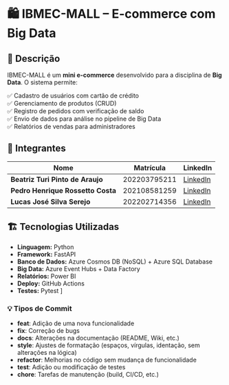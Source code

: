 # 🛍️ IBMEC-MALL – E-commerce com Big Data

## 📌 Descrição  
IBMEC-MALL é um **mini e-commerce** desenvolvido para a disciplina de **Big Data**. O sistema permite:  

✅ Cadastro de usuários com cartão de crédito  
✅ Gerenciamento de produtos (CRUD)  
✅ Registro de pedidos com verificação de saldo  
✅ Envio de dados para análise no pipeline de Big Data  
✅ Relatórios de vendas para administradores  

## 👥 Integrantes  

| Nome | Matrícula | LinkedIn |
|------|-----------|----------|
| **Beatriz Turi Pinto de Araujo** | 202203795211 | [LinkedIn](https://linkedin.com/in/beatrizturi) |
| **Pedro Henrique Rossetto Costa** | 202108581259 | [LinkedIn](https://www.linkedin.com/in/pedro-rossetto-costa/) |
| **Lucas José Silva Serejo** | 202202714356 | [LinkedIn](https://linkedin.com/in/lucasjserejo) |

## 🏗️ Tecnologias Utilizadas  

- **Linguagem:** Python  
- **Framework:** FastAPI  
- **Banco de Dados:** Azure Cosmos DB (NoSQL) + Azure SQL Database  
- **Big Data:** Azure Event Hubs + Data Factory  
- **Relatórios:** Power BI  
- **Deploy:** GitHub Actions  
- **Testes:** Pytest  ]

### 💡 Tipos de Commit

- **feat**: Adição de uma nova funcionalidade
- **fix**: Correção de bugs
- **docs**: Alterações na documentação (README, Wiki, etc.)
- **style**: Ajustes de formatação (espaços, vírgulas, identação, sem alterações na lógica)
- **refactor**: Melhorias no código sem mudança de funcionalidade
- **test**: Adição ou modificação de testes
- **chore**: Tarefas de manutenção (build, CI/CD, etc.)
